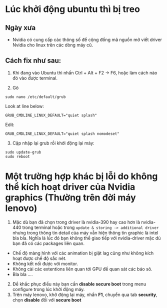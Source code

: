 # Lúc khởi động ubuntu thì bị treo

## Ngày xưa
- Nvidia có cung cấp các thông số để cộng đồng mã nguồn mở viết driver Nvidia cho linux trên các dòng máy cũ.

## Cách fix như sau:
1. Khi đang vào Ubuntu thì nhấn Ctrl + Alt + F2 -> F6, hoặc làm cách nào đó vào được terminal.

2. Gõ
```
sudo nano /etc/default/grub
```
Look at line below:
```
GRUB_CMDLINE_LINUX_DEFAULT="quiet splash"
```
Edit:
```
GRUB_CMDLINE_LINUX_DEFAULT="quiet splash nomodeset"
```

3. Cập nhập lại grub rồi khởi động lại máy:
```
sudo update-grub
sudo reboot
```

# Một trường hợp khác bị lỗi do không thể kích hoạt driver của Nvidia graphics (Thường trên đời máy lenovo)

1. Mặc dù bạn đã chọn trong driver là nvidia-390 hay cao hơn là nvidia-440 trong terminal hoặc trong `update & storing -> additional driver` nhưng trong thông tin detail của máy vẫn hiện thông tin graphic là intel bla bla. Nghĩa là lúc đó bạn không thể giao tiếp với nvidia-driver mặc dù bạn đã có các packages liên quan.
- Chế độ màng hình với các animation bị giật lag cũng như không kích hoạt được chế độ sắc nét.
- Không kết nối được với monitor.
- Không cài các extentions liên quan tới GPU để quan sát các báo sô.
- Bla bla ....
2. Để khắc phục điều này bạn cần **disable secure boot** trong menu configure trong lúc khởi động máy.
3. Trên máy lenovo, khở động lại máy, nhấn **F1**, chuyển qua tab **security**, chọn **disable** đối với **secure boot** 